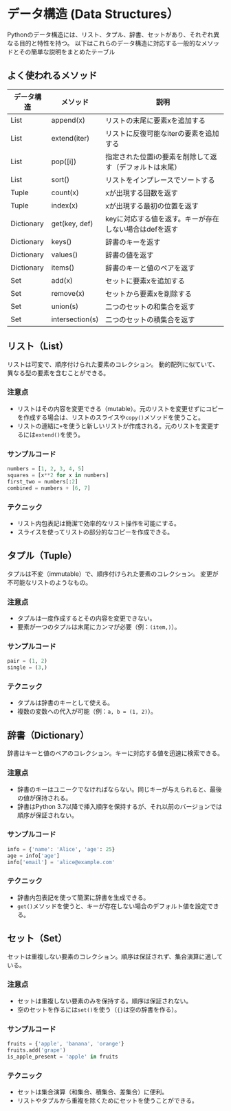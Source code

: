 # データ構造 (Data Structures）

Pythonのデータ構造には、リスト、タプル、辞書、セットがあり、それぞれ異なる目的と特性を持つ。
以下はこれらのデータ構造に対応する一般的なメソッドとその簡単な説明をまとめたテーブル

## よく使われるメソッド

| データ構造 | メソッド       | 説明                              |
|------------|----------------|-----------------------------------|
| List       | append(x)      | リストの末尾に要素xを追加する     |
| List       | extend(iter)   | リストに反復可能なiterの要素を追加する |
| List       | pop([i])       | 指定された位置iの要素を削除して返す（デフォルトは末尾） |
| List       | sort()         | リストをインプレースでソートする  |
| Tuple      | count(x)       | xが出現する回数を返す             |
| Tuple      | index(x)       | xが出現する最初の位置を返す       |
| Dictionary | get(key, def)  | keyに対応する値を返す。キーが存在しない場合はdefを返す |
| Dictionary | keys()         | 辞書のキーを返す                  |
| Dictionary | values()       | 辞書の値を返す                    |
| Dictionary | items()        | 辞書のキーと値のペアを返す        |
| Set        | add(x)         | セットに要素xを追加する           |
| Set        | remove(x)      | セットから要素xを削除する         |
| Set        | union(s)       | 二つのセットの和集合を返す        |
| Set        | intersection(s)| 二つのセットの積集合を返す        |

## リスト（List）

リストは可変で、順序付けられた要素のコレクション。
動的配列に似ていて、異なる型の要素を含むことができる。

### 注意点
- リストはその内容を変更できる（mutable）。元のリストを変更せずにコピーを作成する場合は、リストのスライスや`copy()`メソッドを使うこと。
- リストの連結に`+`を使うと新しいリストが作成される。元のリストを変更するには`extend()`を使う。

### サンプルコード
```python
numbers = [1, 2, 3, 4, 5]
squares = [x**2 for x in numbers]
first_two = numbers[:2]
combined = numbers + [6, 7]
```

### テクニック
- リスト内包表記は簡潔で効率的なリスト操作を可能にする。
- スライスを使ってリストの部分的なコピーを作成できる。

## タプル（Tuple）

タプルは不変（immutable）で、順序付けられた要素のコレクション。
変更が不可能なリストのようなもの。

### 注意点
- タプルは一度作成するとその内容を変更できない。
- 要素が一つのタプルは末尾にカンマが必要（例：`(item,)`）。

### サンプルコード
```python
pair = (1, 2)
single = (3,)
```

### テクニック
- タプルは辞書のキーとして使える。
- 複数の変数への代入が可能（例：`a, b = (1, 2)`）。

## 辞書（Dictionary）

辞書はキーと値のペアのコレクション。キーに対応する値を迅速に検索できる。

### 注意点
- 辞書のキーはユニークでなければならない。同じキーが与えられると、最後の値が保持される。
- 辞書はPython 3.7以降で挿入順序を保持するが、それ以前のバージョンでは順序が保証されない。

### サンプルコード
```python
info = {'name': 'Alice', 'age': 25}
age = info['age']
info['email'] = 'alice@example.com'
```

### テクニック
- 辞書内包表記を使って簡潔に辞書を生成できる。
- `get()`メソッドを使うと、キーが存在しない場合のデフォルト値を設定できる。

## セット（Set）

セットは重複しない要素のコレクション。順序は保証されず、集合演算に適している。

### 注意点
- セットは重複しない要素のみを保持する。順序は保証されない。
- 空のセットを作るには`set()`を使う（`{}`は空の辞書を作る）。

### サンプルコード
```python
fruits = {'apple', 'banana', 'orange'}
fruits.add('grape')
is_apple_present = 'apple' in fruits
```

### テクニック
- セットは集合演算（和集合、積集合、差集合）に便利。
- リストやタプルから重複を除くためにセットを使うことができる。